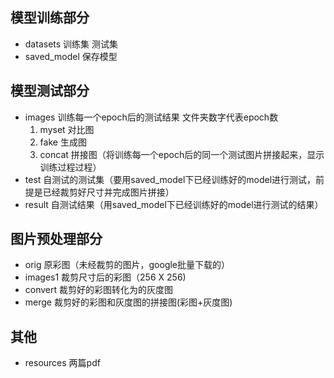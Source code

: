 ## 模型训练部分
* datasets 训练集 测试集 
* saved_model 保存模型

## 模型测试部分
* images 训练每一个epoch后的测试结果 文件夹数字代表epoch数
  1. myset 对比图
  2. fake 生成图
  3. concat 拼接图（将训练每一个epoch后的同一个测试图片拼接起来，显示训练过程过程）
* test 自测试的测试集（要用saved_model下已经训练好的model进行测试，前提是已经裁剪好尺寸并完成图片拼接）
* result 自测试结果（用saved_model下已经训练好的model进行测试的结果）

## 图片预处理部分
* orig 原彩图（未经裁剪的图片，google批量下载的）
* images1 裁剪尺寸后的彩图（256 X 256) 
* convert 裁剪好的彩图转化为的灰度图 
* merge 裁剪好的彩图和灰度图的拼接图(彩图+灰度图)

## 其他
* resources 两篇pdf
